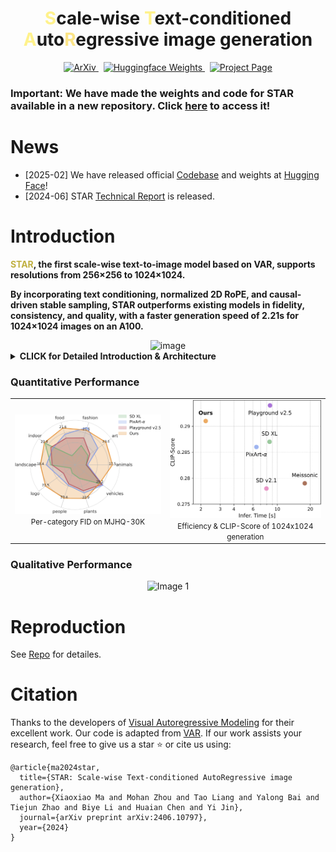 <div align="center">
    <h1> 
        <span style="color:rgb(255, 242, 140);">S</span>cale-wise 
        <span style="color:rgb(255, 242, 140);">T</span>ext-conditioned 
        <span style="color:rgb(255, 242, 140);">A</span>uto<span style="color:rgb(251, 228, 134);">R</span>egressive image generation
    </h1>
</div>

<div align="center">
    <a href="https://arxiv.org/abs/2406.10797">
        <img src="https://img.shields.io/badge/ArXiv-2406.10797-b31b1b.svg" alt="ArXiv" />
    </a>&nbsp;
    <a href="https://huggingface.co/taocrayon/STAR">
        <img src="https://img.shields.io/badge/%F0%9F%A4%97%20Weights-STAR/star-yellow" alt="Huggingface Weights" />
    </a>&nbsp;
    <a href="https://github.com/DavinciXLab/STAR-T2I">
        <img src="https://img.shields.io/badge/Github-Project_Page-blue" alt="Project Page" />
    </a>
</div>

### Important: We have made the weights and code for STAR available in a new repository. Click [here](https://github.com/DavinciXLab/STAR-T2I) to access it!

# News

- [2025-02] We have released official [Codebase](https://github.com/DavinciXLab/STAR-T2I) and weights at [Hugging Face](https://huggingface.co/taocrayon/STAR)!
- [2024-06] STAR [Technical Report](https://arxiv.org/abs/2406.10797) is released.

#  Introduction
<!-- STAR, a novel scale-wise text-to-image model, is the first to extend the category-based VAR model from a 256-pixel resolution to a 1024-pixel resolution for text-to-image synthesis. -->
<b><font color="color:rgb(255, 242, 140)">STAR</font>, the first scale-wise text-to-image model based on VAR, supports resolutions from 256×256 to 1024×1024.

By incorporating text conditioning, normalized 2D RoPE, and causal-driven stable sampling, STAR outperforms existing models in fidelity, consistency, and quality, with a faster generation speed of 2.21s for 1024×1024 images on an A100.</b>


<div align="center">
<img alt="image" src="assets/results_star.jpg" style="width:90%;">
</div>
</div>

<details><summary><b>CLICK for Detailed Introduction & Architecture</b></summary>
Unlike VAR, which focuses on a toy category-based auto-regressive generation for 256 images, STAR explores the potential of this scale-wise auto-regressive paradigm in real-world scenarios, aiming to make AR as effective as diffusion models. To achieve this, we: 
+ replace the single category token with a text encoder and cross-attention for detailed text guidance;
+ introduce cross-scale normalized RoPE to stabilize structural learning and reduce training costs, unleasing the power for high-resolution training; 
+ propose a new sampling method to overcome the intrinsic simultaneous sampling issue in AR models. While these approaches have been (partially) explored to diffusion models, we are the first to validate and apply them in auto-regressive image generation, resulting in high-resolution, text-conditioned synthesis and can get StableDiffusion 2 performance.

<div align="center">
<img alt="image" src="assets/framework.png" style="width:90%;">
<p>framework of STAR</p>
</div>
</details>

### Quantitative Performance

<table style="border-collapse: collapse;">
  <tr>
    <td style="text-align: center; border: none;">
      <img src="assets/radar_fid.png" alt="Image 1" width="400">
      <br>
      <small>Per-category FID on MJHQ-30K</small>
    </td>
    <td style="text-align: center; border: none;">
      <img src="assets/scatter.png" alt="Image 2" width="400">
      <br>
      <small>Efficiency & CLIP-Score of 1024x1024 generation</small>
    </td>
  </tr>
</table>

### Qualitative Performance
<div style="text-align: center; width: 100%;">
    <img src="assets/visual_sota.jpg" alt="Image 1" style="width: 100%;">
</div>

<!-- ### More Ablations -->

# Reproduction
See [Repo](https://github.com/DavinciXLab/STAR-T2I) for detailes.

# Citation
Thanks to the developers of [Visual Autoregressive Modeling](https://arxiv.org/abs/2404.02905) for their excellent work. Our code is adapted from [VAR](https://github.com/FoundationVision/VAR).
If our work assists your research, feel free to give us a star ⭐ or cite us using:
```
@article{ma2024star,
  title={STAR: Scale-wise Text-conditioned AutoRegressive image generation}, 
  author={Xiaoxiao Ma and Mohan Zhou and Tao Liang and Yalong Bai and Tiejun Zhao and Biye Li and Huaian Chen and Yi Jin},
  journal={arXiv preprint arXiv:2406.10797},
  year={2024}
}
```